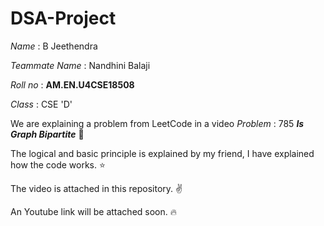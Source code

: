 # DSA-Project

*Name* : B Jeethendra

*Teammate Name* : Nandhini Balaji

*Roll no* : **AM.EN.U4CSE18508**

*Class* : CSE 'D'

We are explaining a problem from LeetCode in a video 
*Problem* : 785 ***Is Graph Bipartite*** :raised_hands:

The logical and basic principle is explained by my friend, I have explained how the code works. :star:

The video is attached in this repository. :v:

An Youtube link will be attached soon. :fire:


